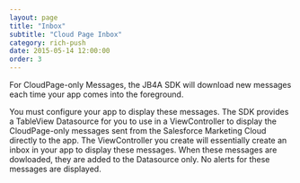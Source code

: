 ```yaml
---
layout: page
title: "Inbox"
subtitle: "Cloud Page Inbox"
category: rich-push
date: 2015-05-14 12:00:00
order: 3
---
```

For CloudPage-only Messages, the JB4A SDK will download new messages each time your app comes into the foreground.

You must configure your app to display these messages. The SDK provides a TableView Datasource for you to use in a ViewController to display the CloudPage-only messages sent from the Salesforce Marketing Cloud directly to the app. The ViewController you create will essentially create an inbox in your app to display these messages.  When these messages are dowloaded, they are added to the Datasource only.  No alerts for these messages are displayed.

<script src="https://gist.github.com/sfmc-mobilepushsdk/f278db5683b7aec102f3.js"></script>

